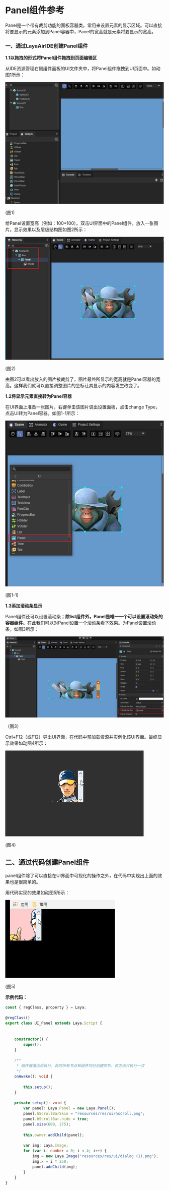 # Panel组件参考

Panel是一个带有裁剪功能的面板容器类，常用来设置元素的显示区域。可以直接将要显示的元素添加到Panel容器中，Panel的宽高就是元素将要显示的宽高。

### 一、通过LayaAirIDE创建Panel组件

**1.1以拖拽的形式将Panel组件拖拽到页面编辑区**

从IDE资源管理右侧组件面板的UI文件夹中，将Panel组件拖拽到UI页面中。如动图1所示：

![1](img\1.gif)</br>

(图1)

给Panel设置宽高（例如：100*100）。双击UI界面中的Panel组件，放入一张图片。显示效果以及层级结构图如图2所示：

![2](img\2.png)</br>

(图2)

由图2可以看出放入的图片被裁剪了，图片最终所显示的宽高就是Panel容器的宽高。这样我们就可以直接调整图片的坐标让其显示的内容发生改变了。



**1.2将显示元素直接转为Panel容器**

在UI界面上准备一张图片，右键单击该图片调出设置面板，点击change Type，点击UI转为Panel容器。如图1-1所示：

![1-1](img\1-1.png)</br>

(图1-1)

**1.3添加滚动条显示**

Panel组件还可以设置滚动条；**除list组件外，Panel是唯一一个可以设置滚动条的容器组件**。在此我们可以对Panel设置一个滚动条看下效果。为Panel设置滚动条，如图3所示：

![](img/3.png)

（图3）

Ctrl+F12（或F12）导出UI界面，在代码中预加载资源并实例化该UI界面。最终显示效果如动图4所示：

![4](img\4.gif)</br>

(图4)



## 二、通过代码创建Panel组件

panel组件除了可以直接在UI界面中可视化的操作之外，在代码中实现出上面的效果也是很简单的。

用代码实现的效果如动图5所示：

![5](img\5.gif)</br>

(图5)

**示例代码：**

```typescript
const { regClass, property } = Laya;

@regClass()
export class UI_Panel extends Laya.Script {


    constructor() {
        super();
    }

    /**
     * 组件被激活后执行，此时所有节点和组件均已创建完毕，此方法只执行一次
     */
    onAwake(): void {

		this.setup();
	}
    
	private setup(): void {
		var panel: Laya.Panel = new Laya.Panel();
		panel.hScrollBarSkin = "resources/res/ui/hscroll.png";
		panel.hScrollBar.hide = true;
		panel.size(600, 275);

		this.owner.addChild(panel);

		var img: Laya.Image;
		for (var i: number = 0; i < 4; i++) {
			img = new Laya.Image("resources/res/ui/dialog (1).png");
			img.x = i * 250;
			panel.addChild(img);
		}
	} 
}
```

